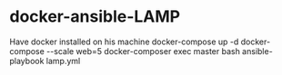 # docker-ansible-LAMP
Have docker installed on his machine
docker-compose up -d
docker-compose --scale web=5
docker-composer exec master bash
ansible-playbook lamp.yml
